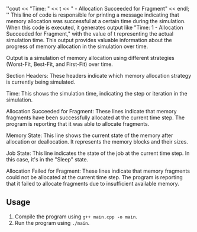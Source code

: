 ''cout << "Time: " << t << " - Allocation Succeeded for Fragment" << endl;   ''
This line of code is responsible for printing a message indicating that memory allocation was successful at a certain time during the simulation. When this code is executed, it generates output like "Time: 1 - Allocation Succeeded for Fragment," with the value of t representing the actual simulation time. This output provides valuable information about the progress of memory allocation in the simulation over time.

Output is a simulation of memory allocation using different strategies (Worst-Fit, Best-Fit, and First-Fit) over time. 

Section Headers: These headers indicate which memory allocation strategy is currently being simulated.

Time: This shows the simulation time, indicating the step or iteration in the simulation.

Allocation Succeeded for Fragment: These lines indicate that memory fragments have been successfully allocated at the current time step. The program is reporting that it was able to allocate fragments.

Memory State: This line shows the current state of the memory after allocation or deallocation. It represents the memory blocks and their sizes.

Job State: This line indicates the state of the job at the current time step. In this case, it's in the "Sleep" state.

Allocation Failed for Fragment: These lines indicate that memory fragments could not be allocated at the current time step. The program is reporting that it failed to allocate fragments due to insufficient available memory.

## Usage

1. Compile the program using `g++ main.cpp -o main`.
2. Run the program using `./main`.


